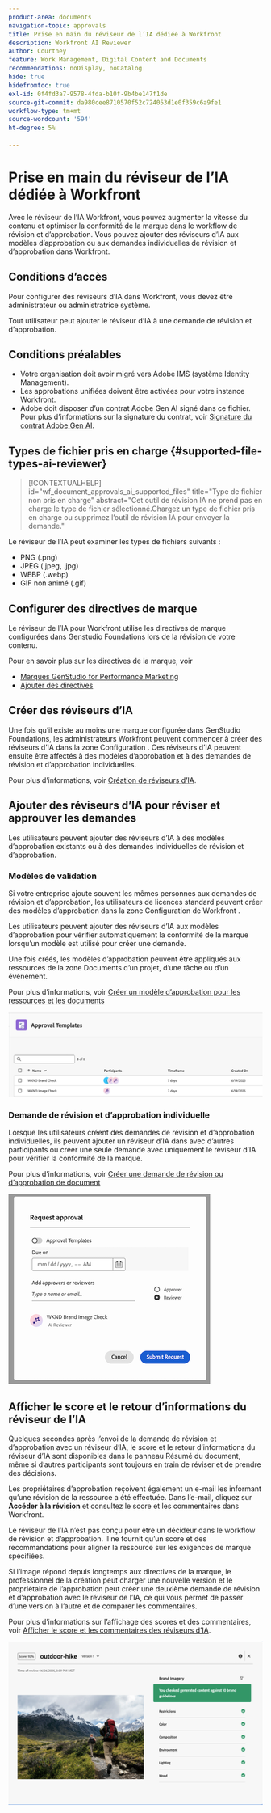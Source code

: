 ```yaml
---
product-area: documents
navigation-topic: approvals
title: Prise en main du réviseur de l’IA dédiée à Workfront
description: Workfront AI Reviewer
author: Courtney
feature: Work Management, Digital Content and Documents
recommendations: noDisplay, noCatalog
hide: true
hidefromtoc: true
exl-id: 0f4fd3a7-9578-4fda-b10f-9b4be147f1de
source-git-commit: da980cee8710570f52c724053d1e0f359c6a9fe1
workflow-type: tm+mt
source-wordcount: '594'
ht-degree: 5%

---
```


# Prise en main du réviseur de l’IA dédiée à Workfront

Avec le réviseur de l’IA Workfront, vous pouvez augmenter la vitesse du contenu et optimiser la conformité de la marque dans le workflow de révision et d’approbation. Vous pouvez ajouter des réviseurs d’IA aux modèles d’approbation ou aux demandes individuelles de révision et d’approbation dans Workfront.

## Conditions d’accès

Pour configurer des réviseurs d’IA dans Workfront, vous devez être administrateur ou administratrice système.

Tout utilisateur peut ajouter le réviseur d’IA à une demande de révision et d’approbation.


## Conditions préalables

* Votre organisation doit avoir migré vers Adobe IMS (système Identity Management).
* Les approbations unifiées doivent être activées pour votre instance Workfront.
* Adobe doit disposer d’un contrat Adobe Gen AI signé dans ce fichier.
Pour plus d’informations sur la signature du contrat, voir [Signature du contrat Adobe Gen AI](/help/quicksilver/workfront-basics/ai-assistant/ai-assistant-overview.md#sign-the-adobe-gen-ai-agreement).


## Types de fichier pris en charge {#supported-file-types-ai-reviewer}

>[!CONTEXTUALHELP]
>id="wf_document_approvals_ai_supported_files"
>title="Type de fichier non pris en charge"
>abstract="Cet outil de révision IA ne prend pas en charge le type de fichier sélectionné.Chargez un type de fichier pris en charge ou supprimez l’outil de révision IA pour envoyer la demande."

Le réviseur de l’IA peut examiner les types de fichiers suivants :

* PNG (.png)
* JPEG (.jpeg, .jpg)
* WEBP (.webp)
* GIF non animé (.gif)

## Configurer des directives de marque

Le réviseur de l’IA pour Workfront utilise les directives de marque configurées dans Genstudio Foundations lors de la révision de votre contenu.

Pour en savoir plus sur les directives de la marque, voir

* [Marques GenStudio for Performance Marketing](https://experienceleague.adobe.com/fr/docs/genstudio-for-performance-marketing/user-guide/guidelines/brands)
* [Ajouter des directives](https://experienceleague.adobe.com/fr/docs/genstudio-for-performance-marketing/user-guide/guidelines/add-guidelines)


## Créer des réviseurs d’IA

Une fois qu’il existe au moins une marque configurée dans GenStudio Foundations, les administrateurs Workfront peuvent commencer à créer des réviseurs d’IA dans la zone Configuration . Ces réviseurs d’IA peuvent ensuite être affectés à des modèles d’approbation et à des demandes de révision et d’approbation individuelles.

Pour plus d’informations, voir [Création de réviseurs d’IA](/help/quicksilver/review-and-approve-work/document-reviews-and-approvals/set-up-ai-reviewer.md).

## Ajouter des réviseurs d’IA pour réviser et approuver les demandes

Les utilisateurs peuvent ajouter des réviseurs d’IA à des modèles d’approbation existants ou à des demandes individuelles de révision et d’approbation.

### Modèles de validation

Si votre entreprise ajoute souvent les mêmes personnes aux demandes de révision et d’approbation, les utilisateurs de licences standard peuvent créer des modèles d’approbation dans la zone Configuration de Workfront .

Les utilisateurs peuvent ajouter des réviseurs d’IA aux modèles d’approbation pour vérifier automatiquement la conformité de la marque lorsqu’un modèle est utilisé pour créer une demande.

Une fois créés, les modèles d’approbation peuvent être appliqués aux ressources de la zone Documents d’un projet, d’une tâche ou d’un événement.

Pour plus d’informations, voir [Créer un modèle d’approbation pour les ressources et les documents](/help/quicksilver/review-and-approve-work/document-reviews-and-approvals/manage-document-approvals/create-approval-template.md)

![liste de modèles présentant les réviseurs d’IA](assets/ai-review-templates.png)

### Demande de révision et d’approbation individuelle

Lorsque les utilisateurs créent des demandes de révision et d’approbation individuelles, ils peuvent ajouter un réviseur d’IA dans avec d’autres participants ou créer une seule demande avec uniquement le réviseur d’IA pour vérifier la conformité de la marque.

Pour plus d’informations, voir [Créer une demande de révision ou d’approbation de document](/help/quicksilver/review-and-approve-work/document-reviews-and-approvals/manage-document-approvals/create-a-document-approval.md)


![Réviseur AI ajouté à une demande d’approbation individuelle](assets/ad-ai-reviewer-to-request.png)

## Afficher le score et le retour d’informations du réviseur de l’IA

Quelques secondes après l’envoi de la demande de révision et d’approbation avec un réviseur d’IA, le score et le retour d’informations du réviseur d’IA sont disponibles dans le panneau Résumé du document, même si d’autres participants sont toujours en train de réviser et de prendre des décisions.

Les propriétaires d’approbation reçoivent également un e-mail les informant qu’une révision de la ressource a été effectuée. Dans l’e-mail, cliquez sur **Accéder à la révision** et consultez le score et les commentaires dans Workfront.

Le réviseur de l’IA n’est pas conçu pour être un décideur dans le workflow de révision et d’approbation. Il ne fournit qu’un score et des recommandations pour aligner la ressource sur les exigences de marque spécifiées.

Si l’image répond depuis longtemps aux directives de la marque, le professionnel de la création peut charger une nouvelle version et le propriétaire de l’approbation peut créer une deuxième demande de révision et d’approbation avec le réviseur de l’IA, ce qui vous permet de passer d’une version à l’autre et de comparer les commentaires.

Pour plus d’informations sur l’affichage des scores et des commentaires, voir [Afficher le score et les commentaires des réviseurs d’IA](/help/quicksilver/review-and-approve-work/document-reviews-and-approvals/view-ai-reviewer-feedback.md).


![Retour d’informations du réviseur IA](assets/ai-reviewer-feedback.png)


